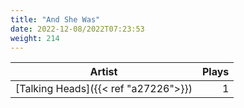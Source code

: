 ```yaml
---
title: "And She Was"
date: 2022-12-08/2022T07:23:53
weight: 214
---
```




 Artist | Plays 
----- | -----:
[Talking Heads]({{< ref "a27226">}}) | 1
